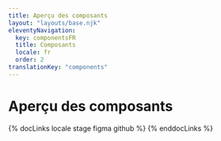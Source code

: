 ```yaml
---
title: Aperçu des composants
layout: "layouts/base.njk"
eleventyNavigation:
  key: componentsFR
  title: Composants
  locale: fr
  order: 2
translationKey: "components"
---
```


# Aperçu des composants

{% docLinks locale stage figma github %}
{% enddocLinks %}